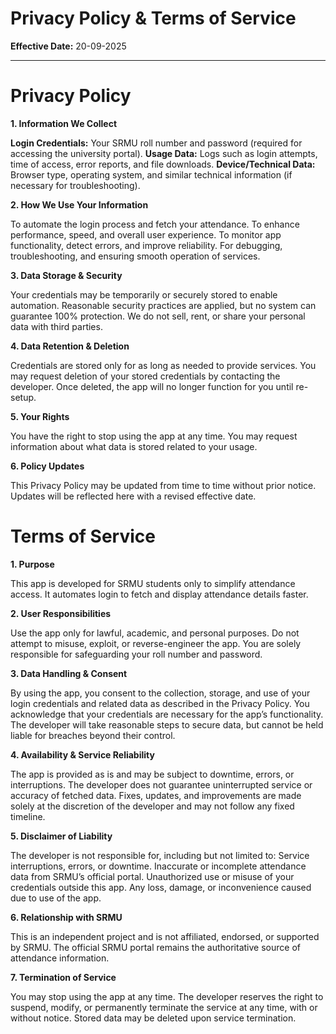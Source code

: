 # Privacy Policy & Terms of Service  

**Effective Date:** 20-09-2025

---

# Privacy Policy

**1. Information We Collect**

**Login Credentials:** Your SRMU roll number and password (required for accessing the university portal).
**Usage Data:** Logs such as login attempts, time of access, error reports, and file downloads.
**Device/Technical Data:** Browser type, operating system, and similar technical information (if necessary for troubleshooting).

**2. How We Use Your Information**

To automate the login process and fetch your attendance.
To enhance performance, speed, and overall user experience.
To monitor app functionality, detect errors, and improve reliability.
For debugging, troubleshooting, and ensuring smooth operation of services.

**3. Data Storage & Security**

Your credentials may be temporarily or securely stored to enable automation.
Reasonable security practices are applied, but no system can guarantee 100% protection.
We do not sell, rent, or share your personal data with third parties.

**4. Data Retention & Deletion**

Credentials are stored only for as long as needed to provide services.
You may request deletion of your stored credentials by contacting the developer.
Once deleted, the app will no longer function for you until re-setup.

**5. Your Rights**

You have the right to stop using the app at any time.
You may request information about what data is stored related to your usage.

**6. Policy Updates**

This Privacy Policy may be updated from time to time without prior notice. Updates will be reflected here with a revised effective date.

# Terms of Service

**1. Purpose**

This app is developed for SRMU students only to simplify attendance access.
It automates login to fetch and display attendance details faster.

**2. User Responsibilities**

Use the app only for lawful, academic, and personal purposes.
Do not attempt to misuse, exploit, or reverse-engineer the app.
You are solely responsible for safeguarding your roll number and password.

**3. Data Handling & Consent**

By using the app, you consent to the collection, storage, and use of your login credentials and related data as described in the Privacy Policy.
You acknowledge that your credentials are necessary for the app’s functionality.
The developer will take reasonable steps to secure data, but cannot be held liable for breaches beyond their control.

**4. Availability & Service Reliability**

The app is provided as is and may be subject to downtime, errors, or interruptions.
The developer does not guarantee uninterrupted service or accuracy of fetched data.
Fixes, updates, and improvements are made solely at the discretion of the developer and may not follow any fixed timeline.

**5. Disclaimer of Liability**

The developer is not responsible for, including but not limited to:
Service interruptions, errors, or downtime.
Inaccurate or incomplete attendance data from SRMU’s official portal.
Unauthorized use or misuse of your credentials outside this app.
Any loss, damage, or inconvenience caused due to use of the app.

**6. Relationship with SRMU**

This is an independent project and is not affiliated, endorsed, or supported by SRMU.
The official SRMU portal remains the authoritative source of attendance information.

**7. Termination of Service**

You may stop using the app at any time.
The developer reserves the right to suspend, modify, or permanently terminate the service at any time, with or without notice.
Stored data may be deleted upon service termination.
